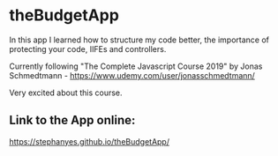# theBudgetApp

In this app I learned how to structure my code better, the importance of protecting your code, IIFEs and controllers.

Currently following "The Complete Javascript Course 2019" by Jonas Schmedtmann - https://www.udemy.com/user/jonasschmedtmann/

Very excited about this course.

## Link to the App online:
https://stephanyes.github.io/theBudgetApp/
